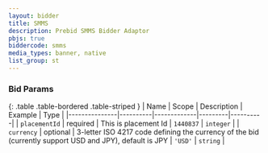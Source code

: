 ```yaml
---
layout: bidder
title: SMMS
description: Prebid SMMS Bidder Adaptor
pbjs: true
biddercode: smms
media_types: banner, native
list_group: st
---
```


### Bid Params

{: .table .table-bordered .table-striped }
| Name          | Scope    | Description | Example | Type     |
|---------------|----------|-------------|---------|----------|
| `placementId` | required |  This is placement Id          | `1440837`   | `integer` |
| `currency`         | optional | 3-letter ISO 4217 code defining the currency of the bid (currently support USD and JPY), default is JPY            |   `'USD'`      | `string`  |
